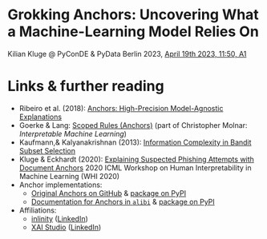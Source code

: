 # Grokking Anchors: Uncovering What a Machine-Learning Model Relies On

Kilian Kluge @ PyConDE & PyData Berlin 2023, [April 19th 2023, 11:50, A1](https://2023.pycon.de/program/QUAXG3/)

# Links & further reading
- Ribeiro et al. (2018): [Anchors: High-Precision Model-Agnostic Explanations](https://ojs.aaai.org/index.php/AAAI/article/view/11491/11350)
- Goerke & Lang: [Scoped Rules (Anchors)](https://christophm.github.io/interpretable-ml-book/anchors.html)
  (part of Christopher Molnar: _Interpretable Machine Learning_)
- Kaufmann,& Kalyanakrishnan (2013): [Information Complexity in Bandit Subset Selection](http://proceedings.mlr.press/v30/Kaufmann13.html)
- Kluge & Eckhardt (2020): [Explaining Suspected Phishing Attempts with Document Anchors](Kluge%202020%20-%20Explaining%20Suspected%20Phishing%20Attempts%20with%20Document%20Anchors.pdf) 2020 ICML Workshop on Human Interpretability in Machine
Learning (WHI 2020)
- Anchor implementations:
  - [Original Anchors on GitHub](https://github.com/marcotcr/anchors) & [package on PyPI](https://pypi.org/project/anchors)
  - [Documentation for Anchors in `alibi`](https://docs.seldon.io/projects/alibi/en/stable/methods/Anchors.html) & [package on PyPI](https://pypi.org/project/alibi/)
- Affiliations:
  - [inlinity](https://www.inlinity.ai) ([LinkedIn](https://www.linkedin.com/company/inlinity/))
  - [XAI Studio](https://www.xai-studio.de) ([LinkedIn](https://www.linkedin.com/company/xai-studio/))

